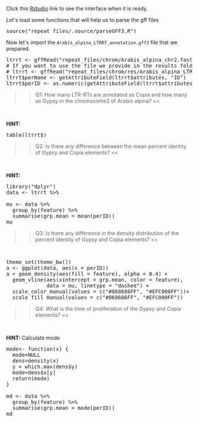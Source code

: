 Click this [Rstudio](https://[[HOST_SUBDOMAIN]]-8787-[[KATACODA_HOST]].environments.katacoda.com/) link to see the interface when it is ready. 

Let's load some functions that will help us to parse the gff files

<pre class="file" data-target="clipboard">
source("repeat_files/.source/parseGFF3.R")
</pre>

Now let's import the `Arabis_alpina_LTRRT_annotation.gff3` file that we prepared.

<pre class="file" data-target="clipboard">
ltrrt <- gffRead("repeat_files/chrom/Arabis_alpina_chr2.fasta.mod.EDTA.raw/Arabis_alpina_LTRRT_annotation.gff3")
# If you want to use the file we provide in the results folder, run:
# ltrrt <- gffRead("repeat_files/chrom/res/Arabis_alpina_LTRRT_annotation.gff3")
ltrrt$perName <- getAttributeField(ltrrt$attributes, "ID")
ltrrt$perID <- as.numeric(getAttributeField(ltrrt$attributes, "ltr_identity"))*100
</pre>


>>Q1: How many LTR-RTs are annotated as Copia and how many as Gypsy in the chromosome2 of Arabis alpina? <<

<br/>

**HINT:**
<pre class="file" data-target="clipboard">
table(ltrrt$)
</pre>

>>Q2: Is there any difference between the mean percent identity of Gypsy and Copia elements? <<

<br/>

**HINT:**
<pre class="file" data-target="clipboard">
library("dplyr")
data <- ltrrt %>%

mu <- data %>% 
  group_by(feature) %>%
  summarise(grp.mean = mean(perID))
mu
</pre>

>>Q3: Is there any difference in the density distribution of the percent identity of Gypsy and Copia elements? <<

<br/>

<pre class="file" data-target="clipboard">
theme_set(theme_bw())
a <- ggplot(data, aes(x = perID))
a + geom_density(aes(fill = feature), alpha = 0.4) +
  geom_vline(aes(xintercept = grp.mean, color = feature),
             data = mu, linetype = "dashed") +
  scale_color_manual(values = c("#868686FF", "#EFC000FF"))+
  scale_fill_manual(values = c("#868686FF", "#EFC000FF"))
</pre>

>>Q4: What is the time of proliferation of the Gypsy and Copia elements? <<

<br/>

**HINT:** Calculate mode
<pre class="file" data-target="clipboard">
mode<- function(x) {
  mode=NULL
  dens=density(x)
  y = which.max(dens$y)
  mode=dens$x[y]
  return(mode)
}

md <- data %>% 
  group_by(feature) %>%
  summarise(grp.mean = mode(perID))
md
</pre>